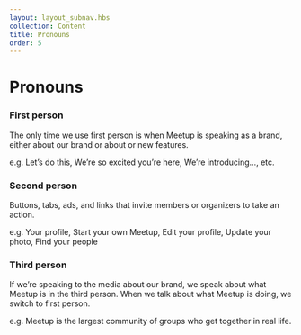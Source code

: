 ```yaml
---
layout: layout_subnav.hbs
collection: Content
title: Pronouns
order: 5
---
```


# Pronouns


### First person
The only time we use first person is when Meetup is speaking as a brand, either about our brand or about or new features.

e.g. Let’s do this, We’re so excited you’re here, We’re introducing…, etc.


### Second person 
Buttons, tabs, ads, and links that invite members or organizers to take an action.

e.g. Your profile, Start your own Meetup, Edit your profile, Update your photo, Find your people


### Third person 
If we’re speaking to the media about our brand, we speak about what Meetup is in the third person. When we talk about what Meetup is doing, we switch to first person.

e.g. Meetup is the largest community of groups who get together in real life.

